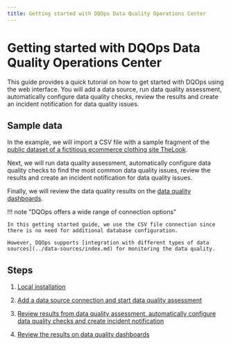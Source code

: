 ```yaml
---
title: Getting started with DQOps Data Quality Operations Center
---
```

# Getting started with DQOps Data Quality Operations Center
This guide provides a quick tutorial on how to get started with DQOps using the web interface. You will add a data source, run data quality assessment, automatically configure data quality checks,
review the results and create an incident notification for data quality issues.

## Sample data
In the example, we will import a CSV file with a sample fragment of the [public dataset of a fictitious ecommerce clothing site TheLook](https://console.cloud.google.com/marketplace/product/bigquery-public-data/thelook-ecommerce). 

Next, we will run data quality assessment, automatically configure data quality checks to find the most common data quality issues,
review the results and create an incident notification for data quality issues.

Finally, we will review the data quality results on the [data quality dashboards](../dqo-concepts/types-of-data-quality-dashboards.md). 

!!! note "DQOps offers a wide range of connection options"

    In this getting started guide, we use the CSV file connection since there is no need for additional database configuration.

    However, DQOps supports [integration with different types of data sources](../data-sources/index.md) for monitoring the data quality.


## Steps

1. [Local installation](installation.md)

2. [Add a data source connection and start data quality assessment](add-data-source-connection.md)

3. [Review results from data quality assessment, automatically configure data quality checks and create incident notification](review-results-and-run-monitoring-checks.md)

4. [Review the results on data quality dashboards](review-results-on-dashboards.md) 

 
